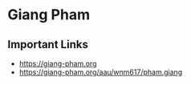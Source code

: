 # Giang Pham

## Important Links

- https://giang-pham.org
- https://giang-pham.org/aau/wnm617/pham.giang